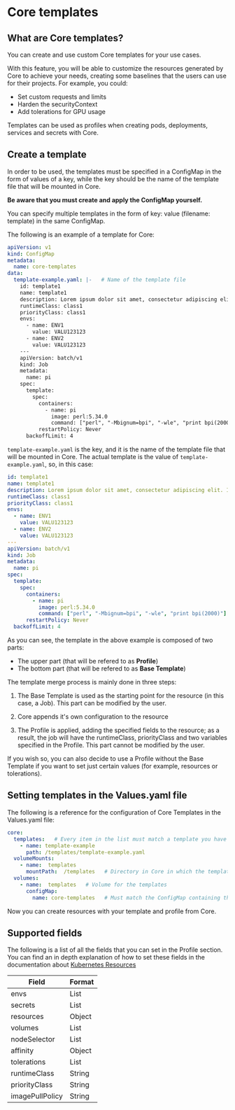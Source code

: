 # Core templates

## What are Core templates?

You can create and use custom Core templates for your use cases.

With this feature, you will be able to customize the resources generated by Core to achieve your needs, creating some baselines that the users can use for their projects. For example, you could:

- Set custom requests and limits
- Harden the securityContext
- Add tolerations for GPU usage

Templates can be used as profiles when creating pods, deployments, services and secrets with Core.

## Create a template

In order to be used, the templates must be specified in a ConfigMap in the form of values of a key, while the key should be the name of the template file that will be mounted in Core.

**Be aware that you must create and apply the ConfigMap yourself.**

You can specify multiple templates in the form of key: value (filename: template) in the same ConfigMap.

The following is an example of a template for Core:

```yaml
apiVersion: v1
kind: ConfigMap
metadata:
  name: core-templates
data:
  template-example.yaml: |-   # Name of the template file
    id: template1   
    name: template1
    description: Lorem ipsum dolor sit amet, consectetur adipiscing elit. In imperdiet lectus arcu, eget mattis dui varius vitae. Morbi lorem augue, volutpat nec mi sagittis, vulputate congue ligula. Maecenas ac luctus mauris. Ut maximus est convallis nisi porta, vel sodales lorem dictum. Praesent ullamcorper enim accumsan diam pharetra feugiat. Integer maximus tortor et nulla fermentum commodo. In vitae massa nec leo fermentum interdum. Integer consectetur dolor vitae accumsan vulputate. Curabitur placerat suscipit justo tempor placerat. Nam euismod suscipit ante non sollicitudin. Integer at cursus sem.
    runtimeClass: class1
    priorityClass: class1
    envs:
      - name: ENV1
        value: VALU123123
      - name: ENV2
        value: VALU123123    
    ---
    apiVersion: batch/v1
    kind: Job
    metadata:
      name: pi
    spec:
      template:
        spec:
          containers:
            - name: pi
              image: perl:5.34.0
              command: ["perl", "-Mbignum=bpi", "-wle", "print bpi(2000)"]
          restartPolicy: Never
      backoffLimit: 4
```

`template-example.yaml` is the key, and it is the name of the template file that will be mounted in Core. The actual template is the value of `template-example.yaml`, so, in this case:

```yaml
id: template1   
name: template1
description: Lorem ipsum dolor sit amet, consectetur adipiscing elit. In imperdiet lectus arcu, eget mattis dui varius vitae. Morbi lorem augue, volutpat nec mi sagittis, vulputate congue ligula. Maecenas ac luctus mauris. Ut maximus est convallis nisi porta, vel sodales lorem dictum. Praesent ullamcorper enim accumsan diam pharetra feugiat. Integer maximus tortor et nulla fermentum commodo. In vitae massa nec leo fermentum interdum. Integer consectetur dolor vitae accumsan vulputate. Curabitur placerat suscipit justo tempor placerat. Nam euismod suscipit ante non sollicitudin. Integer at cursus sem.
runtimeClass: class1
priorityClass: class1
envs:
  - name: ENV1
    value: VALU123123
  - name: ENV2
    value: VALU123123    
---
apiVersion: batch/v1
kind: Job
metadata:
  name: pi
spec:
  template:
    spec:
      containers:
        - name: pi
          image: perl:5.34.0
          command: ["perl", "-Mbignum=bpi", "-wle", "print bpi(2000)"]
      restartPolicy: Never
  backoffLimit: 4
```

As you can see, the template in the above example is composed of two parts:

- The upper part (that will be refered to as **Profile**)
- The bottom part (that will be refered to as **Base Template**)

The template merge process is mainly done in three steps:

1) The Base Template is used as the starting point for the resource (in this case, a Job). This part can be modified by the user.

2) Core appends it's own configuration to the resource

3) The Profile is applied, adding the specified fields to the resource; as a result, the job will have the runtimeClass, priorityClass and two variables specified in the Profile. This part cannot be modified by the user.

If you wish so, you can also decide to use a Profile without the Base Template if you want to set just certain values (for example, resources or tolerations).

## Setting templates in the Values.yaml file

The following is a reference for the configuration of Core Templates in the Values.yaml file:

```yaml
core:
  templates:   # Every item in the list must match a template you have created.
    - name: template-example
      path: /templates/template-example.yaml
  volumeMounts:
    - name:  templates
      mountPath:  /templates   # Directory in Core in which the template files will be saved
  volumes:
    - name:  templates   # Volume for the templates
      configMap:
        name: core-templates   # Must match the ConfigMap containing the templates
```

Now you can create resources with your template and profile from Core.

## Supported fields

The following is a list of all the fields that you can set in the Profile section.
You can find an in depth explanation of how to set these fields in the documentation about [Kubernetes Resources](https://scc-digitalhub.github.io/docs/0.11/tasks/kubernetes-resources/)

|      Field      | Format |
| --------------- | ------ |
|      envs       |  List  |
|     secrets     |  List  |
|    resources    | Object |
|     volumes     |  List  |
|   nodeSelector  |  List  |
|    affinity     | Object |
|   tolerations   |  List  |
|   runtimeClass  | String |
|  priorityClass  | String |
| imagePullPolicy | String |

